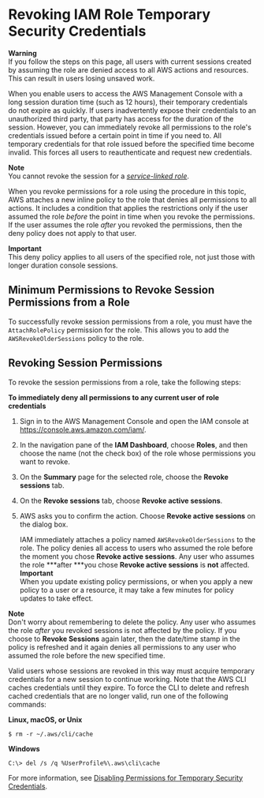 # Revoking IAM Role Temporary Security Credentials<a name="id_roles_use_revoke-sessions"></a>

**Warning**  
If you follow the steps on this page, all users with current sessions created by assuming the role are denied access to all AWS actions and resources\. This can result in users losing unsaved work\. 

When you enable users to access the AWS Management Console with a long session duration time \(such as 12 hours\), their temporary credentials do not expire as quickly\. If users inadvertently expose their credentials to an unauthorized third party, that party has access for the duration of the session\. However, you can immediately revoke all permissions to the role's credentials issued before a certain point in time if you need to\. All temporary credentials for that role issued before the specified time become invalid\. This forces all users to reauthenticate and request new credentials\.

**Note**  
You cannot revoke the session for a *[service\-linked role](id_roles_terms-and-concepts.md#iam-term-service-linked-role)*\.

When you revoke permissions for a role using the procedure in this topic, AWS attaches a new inline policy to the role that denies all permissions to all actions\. It includes a condition that applies the restrictions only if the user assumed the role *before* the point in time when you revoke the permissions\. If the user assumes the role *after* you revoked the permissions, then the deny policy does not apply to that user\.

**Important**  
This deny policy applies to all users of the specified role, not just those with longer duration console sessions\.

## Minimum Permissions to Revoke Session Permissions from a Role<a name="w3ab1c19c23c22c36c14"></a>

To successfully revoke session permissions from a role, you must have the `AttachRolePolicy` permission for the role\. This allows you to add the `AWSRevokeOlderSessions` policy to the role\.

## Revoking Session Permissions<a name="w3ab1c19c23c22c36c16"></a>

To revoke the session permissions from a role, take the following steps:

**To immediately deny all permissions to any current user of role credentials**

1. Sign in to the AWS Management Console and open the IAM console at [https://console\.aws\.amazon\.com/iam/](https://console.aws.amazon.com/iam/)\.

1. In the navigation pane of the **IAM Dashboard**, choose **Roles**, and then choose the name \(not the check box\) of the role whose permissions you want to revoke\.

1. On the **Summary** page for the selected role, choose the **Revoke sessions** tab\.

1. On the **Revoke sessions** tab, choose **Revoke active sessions**\.

1. AWS asks you to confirm the action\. Choose **Revoke active sessions** on the dialog box\.

   IAM immediately attaches a policy named `AWSRevokeOlderSessions` to the role\. The policy denies all access to users who assumed the role before the moment you chose **Revoke active sessions**\. Any user who assumes the role ***after ***you chose **Revoke active sessions** is **not** affected\.
**Important**  
When you update existing policy permissions, or when you apply a new policy to a user or a resource, it may take a few minutes for policy updates to take effect\.

**Note**  
Don't worry about remembering to delete the policy\. Any user who assumes the role *after* you revoked sessions is not affected by the policy\. If you choose to **Revoke Sessions** again later, then the date/time stamp in the policy is refreshed and it again denies all permissions to any user who assumed the role before the new specified time\.

Valid users whose sessions are revoked in this way must acquire temporary credentials for a new session to continue working\. Note that the AWS CLI caches credentials until they expire\. To force the CLI to delete and refresh cached credentials that are no longer valid, run one of the following commands:

**Linux, macOS, or Unix**

```
$ rm -r ~/.aws/cli/cache
```

**Windows**

```
C:\> del /s /q %UserProfile%\.aws\cli\cache
```

For more information, see [Disabling Permissions for Temporary Security Credentials](id_credentials_temp_control-access_disable-perms.md)\.